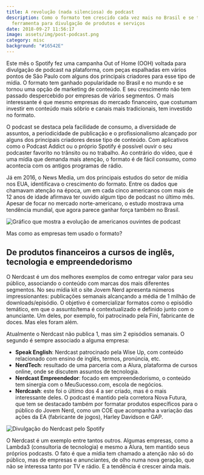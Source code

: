 ```yaml
---
title: A revolução (nada silenciosa) do podcast
description: Como o formato tem crescido cada vez mais no Brasil e se tornado
  ferramenta para divulgação de produtos e serviços
date: 2018-09-27 11:56:17
image: assets/img/post-podcast.png
category: misc
background: "#16542E"
---
```

Este mês o Spotify fez uma campanha Out of Home (OOH) voltada para divulgação de podcast na plataforma, com peças espalhadas em vários pontos de São Paulo com alguns dos principais criadores para esse tipo de mídia. O formato tem ganhado popularidade no Brasil e no mundo e se tornou uma opção de marketing de conteúdo. E seu crescimento não tem passado despercebido por empresas de vários segmentos. O mais interessante é que mesmo empresas do mercado financeiro, que costumam investir em conteúdo mais sóbrio e canais mais tradicionais, tem investido no formato.

O podcast se destaca pela facilidade de consumo, a diversidade de assuntos, a periodicidade de publicação e o profissionalismo alcançado por alguns dos principais criadores desse tipo de conteúdo. Com aplicativos como o Podcast Addict ou o próprio Spotify é possível ouvir o seu podcaster favorito no trânsito ou no trabalho. Ao contrário do vídeo, que é uma mídia que demanda mais atenção, o formato é de fácil consumo, como acontecia com os antigos programas de rádio.

Já em 2016, o News Media, um dos principais estudos do setor de mídia nos EUA, identificava o crescimento do formato. Entre os dados que chamavam atenção na época, um em cada cinco americanos com mais de 12 anos de idade afirmava ter ouvido algum tipo de podcast no último mês. Apesar de focar no mercado norte-americano, o estudo mostrava uma tendência mundial, que agora parece ganhar força também no Brasil.

![Gráfico que mostra a evolução de americanos ouvintes de podcast](assets/img/podcastspew.jpg "Crescimento do percentual de americanos que ouviu podcast no último mês")

Mas como as empresas tem usado o formato?

## De produtos financeiros a cursos de inglês, tecnologia e empreendedorismo

O Nerdcast é um dos melhores exemplos de como entregar valor para seu público, associando o conteúdo com marcas dos mais diferentes segmentos. No seu mídia kit o site Jovem Nerd apresenta números impressionantes: publicações semanais alcançando a média de 1 milhão de downloads/episódio. O objetivo é comercializar formatos como o episódio temático, em que o assunto/tema é contextualizado e definido junto com o anunciante. Um deles, por exemplo, foi patrocinado pela Fini, fabricante de doces. Mas eles foram além.

Atualmente o Nerdcast não publica 1, mas sim 2 episódios semanais. O segundo é sempre associado a alguma empresa:

* **Speak English**: Nerdcast patrocinado pela Wise Up, com conteúdo relacionado com ensino de inglês, termos, pronúncia, etc.
* **NerdTech**: resultado de uma parceria com a Alura, plataforma de cursos online, onde se discutem assuntos de tecnologia.
* **Nerdcast Empreendedor**: focado em empreendedorismo, o conteúdo tem sinergia com o MeuSucesso.com, escola de negócios.
* **Nerdcash**: este foi o último dos 4 a ser criado, mas é o mais interessante deles. O podcast é mantido pela corretora Nova Futura, que tem se destacado também por formatar produtos específicos para o público do Jovem Nerd, como um COE que acompanha a variação das ações da EA (fabricante de jogos), Harley Davidson e GAP.

![Divulgação do Nerdcast pelo Spotify](assets/img/spotify-nerdcast.jpg "Peça publicitária do Spotify divulgando o Nerdcast")

O Nerdcast é um exemplo entre tantos outros. Algumas empresas, como a Lambda3 (consultoria de tecnologia) e mesmo a Alura, tem mantido seus próprios podcasts. O fato é que a mídia tem chamado a atenção não só do público, mas de empresas e anunciantes, de olho numa nova geração, que não se interessa tanto por TV e rádio. E a tendência é crescer ainda mais.